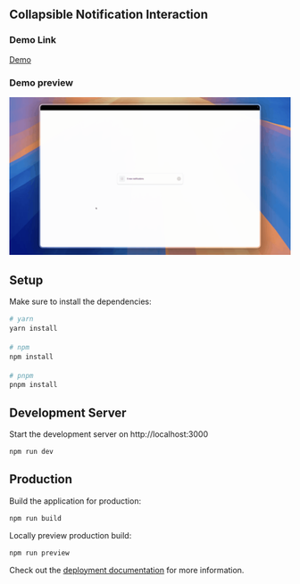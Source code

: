 ## Collapsible Notification Interaction

### Demo Link
[Demo](https://nuxtstarterhjyarwwj-xwqh--3000--1b4252dd.local-credentialless.webcontainer.io/)

### Demo preview
![Demo](public/demo.gif)


## Setup

Make sure to install the dependencies:

```bash
# yarn
yarn install

# npm
npm install

# pnpm
pnpm install
```

## Development Server

Start the development server on http://localhost:3000

```bash
npm run dev
```

## Production

Build the application for production:

```bash
npm run build
```

Locally preview production build:

```bash
npm run preview
```

Check out the [deployment documentation](https://nuxt.com/docs/getting-started/deployment) for more information.

